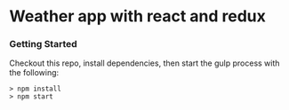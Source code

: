 # Weather app with react and redux

### Getting Started

Checkout this repo, install dependencies, then start the gulp process with the following:

```
> npm install
> npm start
```
